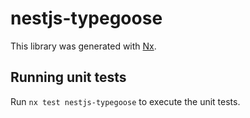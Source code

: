 # nestjs-typegoose

This library was generated with [Nx](https://nx.dev).


## Running unit tests

Run `nx test nestjs-typegoose` to execute the unit tests.

